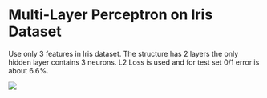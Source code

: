 # Multi-Layer Perceptron on Iris Dataset

Use only 3 features in Iris dataset. The structure has 2 layers the only hidden layer contains 3 neurons. L2 Loss is used and for test set 0/1 error is about 6.6%.

![][1]

[1]: ./1.png